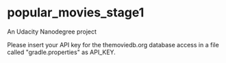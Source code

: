 # popular_movies_stage1
An Udacity Nanodegree project

Please insert your API key for the themoviedb.org database access in a file called "gradle.properties" as API_KEY.
